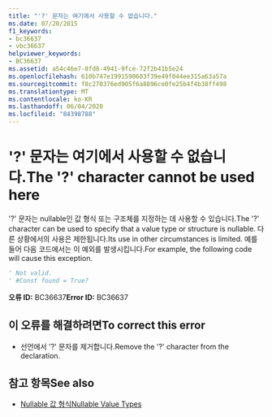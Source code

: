 ```yaml
---
title: "'?' 문자는 여기에서 사용할 수 없습니다."
ms.date: 07/20/2015
f1_keywords:
- bc36637
- vbc36637
helpviewer_keywords:
- BC36637
ms.assetid: a54c46e7-8fd8-4941-9fce-72f2b41b5e24
ms.openlocfilehash: 610b747e1991590603f39e49f044ee315a63a57a
ms.sourcegitcommit: f8c270376ed905f6a8896ce0fe25b4f4b38ff498
ms.translationtype: MT
ms.contentlocale: ko-KR
ms.lasthandoff: 06/04/2020
ms.locfileid: "84398788"
---
```

# <a name="the--character-cannot-be-used-here"></a><span data-ttu-id="f1f2c-102">'?' 문자는 여기에서 사용할 수 없습니다.</span><span class="sxs-lookup"><span data-stu-id="f1f2c-102">The '?' character cannot be used here</span></span>
<span data-ttu-id="f1f2c-103">'?' 문자는 nullable인 값 형식 또는 구조체를 지정하는 데 사용할 수 있습니다.</span><span class="sxs-lookup"><span data-stu-id="f1f2c-103">The '?' character can be used to specify that a value type or structure is nullable.</span></span> <span data-ttu-id="f1f2c-104">다른 상황에서의 사용은 제한됩니다.</span><span class="sxs-lookup"><span data-stu-id="f1f2c-104">Its use in other circumstances is limited.</span></span> <span data-ttu-id="f1f2c-105">예를 들어 다음 코드에서는 이 예외를 발생시킵니다.</span><span class="sxs-lookup"><span data-stu-id="f1f2c-105">For example, the following code will cause this exception.</span></span>  
  
```vb  
' Not valid.  
' #Const found = True?  
```  
  
 <span data-ttu-id="f1f2c-106">**오류 ID:** BC36637</span><span class="sxs-lookup"><span data-stu-id="f1f2c-106">**Error ID:** BC36637</span></span>  
  
## <a name="to-correct-this-error"></a><span data-ttu-id="f1f2c-107">이 오류를 해결하려면</span><span class="sxs-lookup"><span data-stu-id="f1f2c-107">To correct this error</span></span>  
  
- <span data-ttu-id="f1f2c-108">선언에서 '?' 문자를 제거합니다.</span><span class="sxs-lookup"><span data-stu-id="f1f2c-108">Remove the '?' character from the declaration.</span></span>  
  
## <a name="see-also"></a><span data-ttu-id="f1f2c-109">참고 항목</span><span class="sxs-lookup"><span data-stu-id="f1f2c-109">See also</span></span>

- [<span data-ttu-id="f1f2c-110">Nullable 값 형식</span><span class="sxs-lookup"><span data-stu-id="f1f2c-110">Nullable Value Types</span></span>](../programming-guide/language-features/data-types/nullable-value-types.md)
